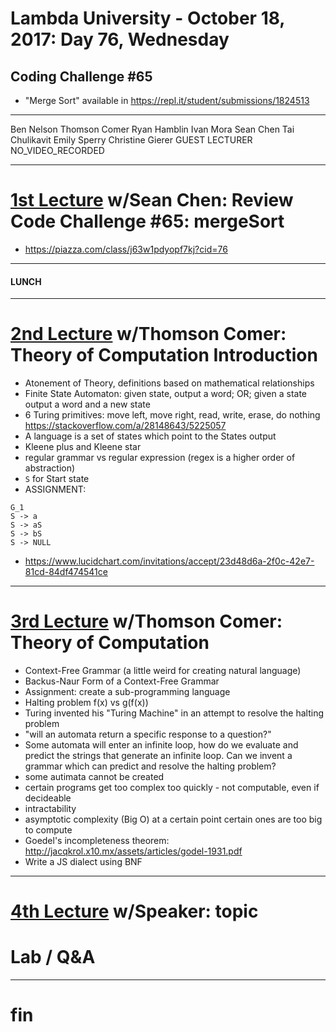 # Lambda University - October 18, 2017: Day 76, Wednesday
## Coding Challenge #65
- "Merge Sort" available in https://repl.it/student/submissions/1824513
***
Ben Nelson
Thomson Comer
Ryan Hamblin
Ivan Mora
Sean Chen
Tai Chulikavit
Emily Sperry
Christine Gierer
GUEST LECTURER
NO_VIDEO_RECORDED
***
# [1st Lecture](https://youtu.be/H4psSvw7DJQ) w/Sean Chen: Review Code Challenge #65: mergeSort
- https://piazza.com/class/j63w1pdyopf7kj?cid=76

***
#### LUNCH
***
# [2nd Lecture](https://youtu.be/tlH7An5IIJk) w/Thomson Comer: Theory of Computation Introduction
- Atonement of Theory, definitions based on mathematical relationships
- Finite State Automaton: given state, output a word; OR; given a state output a word and a new state
- 6 Turing primitives: move left, move right, read, write, erase, do nothing https://stackoverflow.com/a/28148643/5225057
- A language is a set of states which point to the States output
- Kleene plus and Kleene star
- regular grammar vs regular expression (regex is a higher order of abstraction)
- `S` for Start state
- ASSIGNMENT:
```
G_1
S -> a
S -> aS
S -> bS
S -> NULL
```
- https://www.lucidchart.com/invitations/accept/23d48d6a-2f0c-42e7-81cd-84df474541ce

***
# [3rd Lecture](VIDEO_RECORDED_NOT_POSTED) w/Thomson Comer: Theory of Computation
- Context-Free Grammar (a little weird for creating natural language)
- Backus-Naur Form of a Context-Free Grammar
- Assignment: create a sub-programming language
- Halting problem f(x) vs g(f(x))
- Turing invented his "Turing Machine" in an attempt to resolve the halting problem
- "will an automata return a specific response to a question?"
- Some automata will enter an infinite loop, how do we evaluate and predict the strings that generate an infinite loop. Can we invent a grammar which can predict and resolve the halting problem?
- some autimata cannot be created
- certain programs get too complex too quickly - not computable, even if decideable
- intractability
- asymptotic complexity (Big O) at a certain point certain ones are too big to compute
- Goedel's incompleteness theorem: http://jacqkrol.x10.mx/assets/articles/godel-1931.pdf
- Write a JS dialect using BNF

***
# [4th Lecture](VIDEO_RECORDED_NOT_POSTED) w/Speaker: topic
# Lab / Q&A
***
# fin
